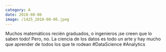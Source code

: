 ```yaml
--- 
category: A 
date: 2018-08-06 
image: /1425_2018-08-06.jpeg 
--- 
```


Muchos matemáticos recién graduados, o ingenieros ¡se creen que lo saben todo! Pero, no. La ciencia de los datos es todo un arte y hay mucho que aprender de todos los que te rodean #DataScience #Analytics